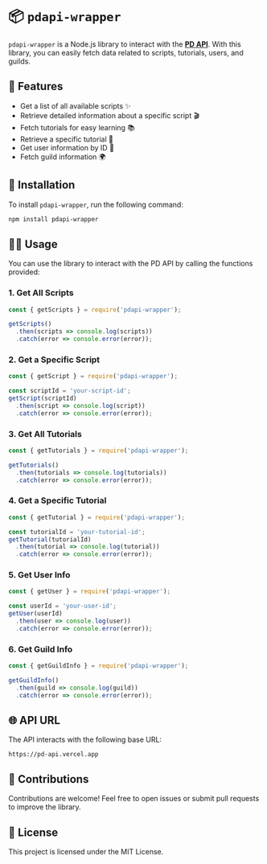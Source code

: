 # 📦 `pdapi-wrapper` 

`pdapi-wrapper` is a Node.js library to interact with the [**PD API**](https://github.com/JuniorSchueller/PD-API). With this library, you can easily fetch data related to scripts, tutorials, users, and guilds.

## 🚀 Features

- Get a list of all available scripts ✨
- Retrieve detailed information about a specific script 🎬
- Fetch tutorials for easy learning 📚
- Retrieve a specific tutorial 📖
- Get user information by ID 👤
- Fetch guild information 🌍

## 🔧 Installation

To install `pdapi-wrapper`, run the following command:

```bash
npm install pdapi-wrapper
```

## 🧑‍💻 Usage

You can use the library to interact with the PD API by calling the functions provided:

### 1. Get All Scripts

```javascript
const { getScripts } = require('pdapi-wrapper');

getScripts()
  .then(scripts => console.log(scripts))
  .catch(error => console.error(error));
```

### 2. Get a Specific Script

```javascript
const { getScript } = require('pdapi-wrapper');

const scriptId = 'your-script-id';
getScript(scriptId)
  .then(script => console.log(script))
  .catch(error => console.error(error));
```

### 3. Get All Tutorials

```javascript
const { getTutorials } = require('pdapi-wrapper');

getTutorials()
  .then(tutorials => console.log(tutorials))
  .catch(error => console.error(error));
```

### 4. Get a Specific Tutorial

```javascript
const { getTutorial } = require('pdapi-wrapper');

const tutorialId = 'your-tutorial-id';
getTutorial(tutorialId)
  .then(tutorial => console.log(tutorial))
  .catch(error => console.error(error));
```

### 5. Get User Info

```javascript
const { getUser } = require('pdapi-wrapper');

const userId = 'your-user-id';
getUser(userId)
  .then(user => console.log(user))
  .catch(error => console.error(error));
```

### 6. Get Guild Info

```javascript
const { getGuildInfo } = require('pdapi-wrapper');

getGuildInfo()
  .then(guild => console.log(guild))
  .catch(error => console.error(error));
```

## 🌐 API URL

The API interacts with the following base URL:

```
https://pd-api.vercel.app
```

## 💬 Contributions

Contributions are welcome! Feel free to open issues or submit pull requests to improve the library.

## 📄 License

This project is licensed under the MIT License.